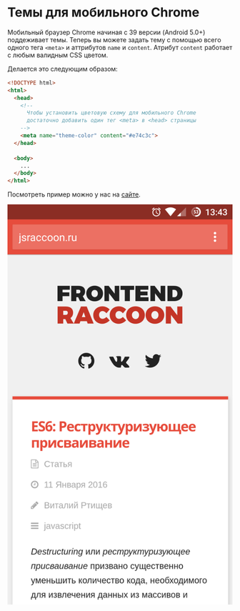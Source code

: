 # Темы для мобильного Chrome
Мобильный браузер Chrome начиная с 39 версии (Android 5.0+) поддеживает темы. Теперь вы можете задать тему с помощью всего одного тега `<meta>` и аттрибутов `name` и `content`. Атрибут `content` работает с любым валидным CSS цветом. 

Делается это следующим образом:
```html
<!DOCTYPE html>
<html>
  <head>
    <!--
      Чтобы установить цветовую схему для мобильного Chrome
      достаточно добавить один тег <meta> в <head> страницы
    -->
    <meta name="theme-color" content="#e74c3c">
  </head>

  <body>
    ...
  </body>
</html>
```

Посмотреть пример можно у нас на [сайте](http://jsraccoon.ru). 

![Chrome Theme](/images/chrome_themes.png)
